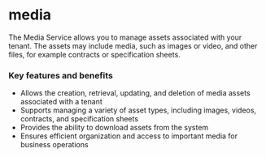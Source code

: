 # media

The Media Service allows you to manage assets associated with your tenant. The assets may include media, such as images or video, and other files, for example contracts or specification sheets.

### Key features and benefits

* Allows the creation, retrieval, updating, and deletion of media assets associated with a tenant
* Supports managing a variety of asset types, including images, videos, contracts, and specification sheets
* Provides the ability to download assets from the system
* Ensures efficient organization and access to important media for business operations